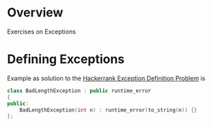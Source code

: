 
# Overview 

Exercises on Exceptions 

# Defining Exceptions 

Example as solution to the [Hackerrank Exception Definition Problem](https://www.hackerrank.com/challenges/inherited-code/problem) is 

```cpp
class BadLengthException : public runtime_error
{
public: 
    BadLengthException(int n) : runtime_error(to_string(n)) {}
}; 
```



